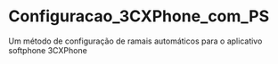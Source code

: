 # Configuracao_3CXPhone_com_PS
Um método de configuração de ramais automáticos para o aplicativo softphone 3CXPhone 
